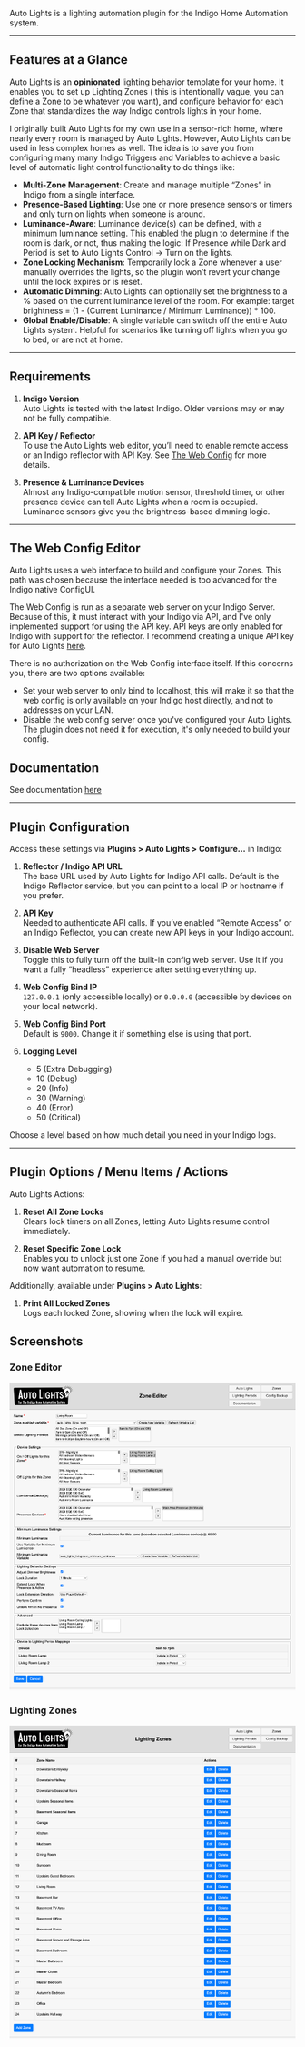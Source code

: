 Auto Lights is a lighting automation plugin for the Indigo Home Automation system.

---

## Features at a Glance

Auto Lights is an **opinionated** lighting behavior template for your home. It enables you to set up Lighting Zones (
this is intentionally vague, you can define a Zone to be whatever you want), and configure behavior for each Zone that
standardizes the way Indigo controls lights in your home.

I originally built Auto Lights for my own use in a sensor-rich home, where nearly every room is managed by Auto Lights.
However, Auto Lights can be used in less complex homes as well. The idea is to save you from configuring many many
Indigo Triggers and Variables to achieve a basic level of automatic light control functionality to do things like:

- **Multi-Zone Management**: Create and manage multiple “Zones” in Indigo from a single interface.
- **Presence-Based Lighting**: Use one or more presence sensors or timers and only turn on lights when someone is
  around.
- **Luminance-Aware**: Luminance device(s) can be defined, with a minimum luminance setting. This enabled the plugin to
  determine if the room
  is dark, or not, thus making the logic: If Presence while Dark and Period is set to Auto Lights Control -> Turn on the
  lights.
- **Zone Locking Mechanism**: Temporarily lock a Zone whenever a user manually overrides the lights, so the plugin won’t
  revert your change until the lock expires or is reset.
- **Automatic Dimming**: Auto Lights can optionally set the brightness to a % based on the current luminance level of
  the
  room. For example: target brightness = (1 - (Current Luminance / Minimum Luminance)) * 100.
- **Global Enable/Disable**: A single variable can switch off the entire Auto Lights system. Helpful for scenarios like
  turning off lights when you go to bed, or are not at home.

---

## Requirements

1. **Indigo Version**  
   Auto Lights is tested with the latest Indigo. Older versions may or may not be fully compatible.

2. **API Key / Reflector**  
   To use the Auto Lights web editor, you’ll need to enable remote access or an Indigo reflector with API
   Key. See [The Web Config](The%20Web%20Config%20Editor) for more details.

3. **Presence & Luminance Devices**  
   Almost any Indigo-compatible motion sensor, threshold timer, or other presence device can tell Auto Lights when a
   room is occupied. Luminance sensors give you the brightness-based dimming logic.

---

## The Web Config Editor

Auto Lights uses a web interface to build and configure your Zones. This path was chosen because the interface needed is
too advanced for the Indigo native ConfigUI.

The Web Config is run as a separate web server on your Indigo Server. Because of this, it must interact with your Indigo
via API, and I've only implemented support for using the API key. API keys are only enabled for Indigo with support for
the reflector. I recommend creating a unique API key for Auto
Lights [here](https://www.indigodomo.com/account/authorizations).

There is no authorization on the Web Config interface itself. If this concerns you, there are two options available:

* Set your web server to only bind to localhost, this will make it so that the web config is only available on your
  Indigo host directly, and not to addresses on your LAN.
* Disable the web config server once you've configured your Auto Lights. The plugin does not need it for execution, it's
  only needed to build your config.

## Documentation

See documentation [here](Auto%20Lights.indigoPlugin/Contents/Server%20Plugin/config_web_editor/static/Documentation.MD)

---

## Plugin Configuration

Access these settings via **Plugins > Auto Lights > Configure…** in Indigo:

1. **Reflector / Indigo API URL**  
   The base URL used by Auto Lights for Indigo API calls. Default is the Indigo Reflector service, but you can point to
   a local IP or hostname if you prefer.

2. **API Key**  
   Needed to authenticate API calls. If you’ve enabled “Remote Access” or an Indigo Reflector, you can create new API
   keys in your Indigo account.

3. **Disable Web Server**  
   Toggle this to fully turn off the built-in config web server. Use it if you want a fully “headless” experience after
   setting everything up.

4. **Web Config Bind IP**  
   `127.0.0.1` (only accessible locally) or `0.0.0.0` (accessible by devices on your local network).

5. **Web Config Bind Port**  
   Default is `9000`. Change it if something else is using that port.

6. **Logging Level**
    - 5 (Extra Debugging)
    - 10 (Debug)
    - 20 (Info)
    - 30 (Warning)
    - 40 (Error)
    - 50 (Critical)

Choose a level based on how much detail you need in your Indigo logs.

---

## Plugin Options / Menu Items / Actions

Auto Lights Actions:

1. **Reset All Zone Locks**  
   Clears lock timers on all Zones, letting Auto Lights resume control immediately.

2. **Reset Specific Zone Lock**  
   Enables you to unlock just one Zone if you had a manual override but now want automation to resume.

Additionally, available under **Plugins > Auto Lights**:

1. **Print All Locked Zones**  
   Logs each locked Zone, showing when the lock will expire.

## Screenshots

### Zone Editor

![Zone Editor](screenshots/zone_edit.png)

### Lighting Zones

![Lighting Zones](screenshots/zones.png)

```
